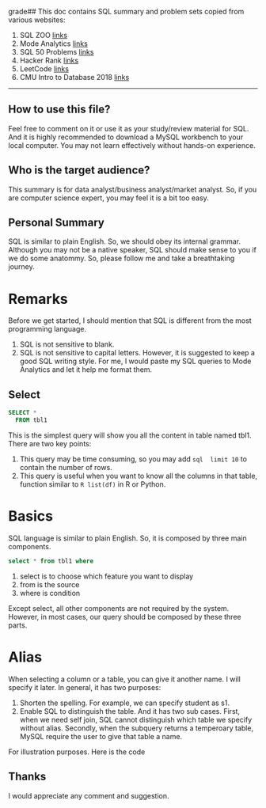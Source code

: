 grade## This doc contains SQL summary and problem sets copied from various websites:
1. SQL ZOO [links](https://sqlzoo.net/)
2. Mode Analytics [links](https://mode.com/sql-tutorial/)
3. SQL 50 Problems [links](https://blog.csdn.net/flycat296/article/details/63681089)
4. Hacker Rank [links](https://www.hackerrank.com/domains/sql)
5. LeetCode [links](https://leetcode.com/problemset/database/)
6. CMU Intro to Database 2018 [links](https://https://15445.courses.cs.cmu.edu/fall2018/)


----
## How to use this file?
Feel free to comment on it or use it as your study/review material for SQL.
And it is highly recommended to download a MySQL workbench to your local computer. You may not learn effectively without hands-on experience.


## Who is the target audience?
This summary is for data analyst/business analyst/market analyst. So, if you are computer science expert, you may feel it is a bit too easy.

## Personal Summary

SQL is similar to plain English. So, we should obey its internal grammar. Although you may not be a native speaker, SQL should make sense to you if we do some anatommy. So, please follow me and take a breathtaking journey.

# Remarks
Before we get started, I should mention that SQL is different from the most programming language.
1. SQL is not sensitive to blank.
2. SQL is not sensitive to capital letters.
However, it is suggested to keep a good SQL writing style. For me, I would paste my SQL queries to Mode Analytics and let it help me format them.  

## Select

```sql
SELECT *
  FROM tbl1
```
This is the simplest query will show you all the content in table named tbl1. There are two key points:
1. This query may be time consuming, so you may add ```sql  limit 10``` to contain the number of rows.
2. This query is useful when you want to know all the columns in that table, function similar to ```R list(df)``` in R or Python.

# Basics
SQL language is similar to plain English. So, it is composed by three main components.

``` sql
select * from tbl1 where
```
1. select is to choose which feature you want to display
2. from is the source
3. where is condition

Except select, all other components are not required by the system. However, in most cases, our query should be composed by these three parts.

# Alias
When selecting a column or a table, you can give it another name. I will specify it later. In general, it has two purposes:
1. Shorten the spelling. For example, we can specify student as s1.
2. Enable SQL to distinguish the table. And it has two sub cases. First, when we need self join, SQL cannot distinguish which table we specify without alias. Secondly, when the subquery returns a temperoary table, MySQL require the user to give that table a name.

For illustration purposes. Here is the code




## Thanks
I would appreciate any comment and suggestion.
